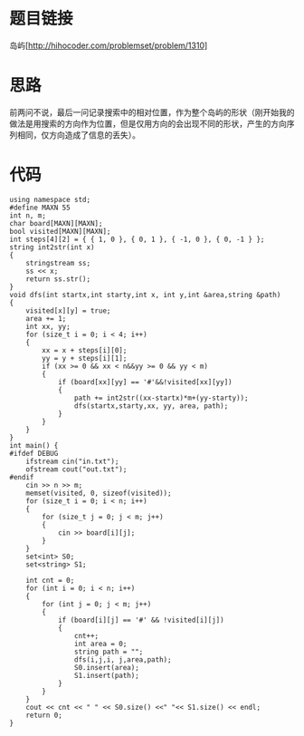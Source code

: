 ﻿# 题目链接
岛屿[http://hihocoder.com/problemset/problem/1310]
# 思路
前两问不说，最后一问记录搜索中的相对位置，作为整个岛屿的形状（刚开始我的做法是用搜索的方向作为位置，但是仅用方向的会出现不同的形状，产生的方向序列相同，仅方向造成了信息的丢失）。
# 代码
	using namespace std;
	#define MAXN 55
	int n, m;
	char board[MAXN][MAXN];
	bool visited[MAXN][MAXN];
	int steps[4][2] = { { 1, 0 }, { 0, 1 }, { -1, 0 }, { 0, -1 } };
	string int2str(int x)
	{
		stringstream ss;
		ss << x;
		return ss.str();
	}
	void dfs(int startx,int starty,int x, int y,int &area,string &path)
	{
		visited[x][y] = true;
		area += 1;
		int xx, yy;
		for (size_t i = 0; i < 4; i++)
		{
			xx = x + steps[i][0];
			yy = y + steps[i][1];
			if (xx >= 0 && xx < n&&yy >= 0 && yy < m)
			{
				if (board[xx][yy] == '#'&&!visited[xx][yy])
				{
					path += int2str((xx-startx)*m+(yy-starty));
					dfs(startx,starty,xx, yy, area, path);
				}
			}
		}
	}
	int main() {
	#ifdef DEBUG
		ifstream cin("in.txt");
		ofstream cout("out.txt");	
	#endif
		cin >> n >> m;
		memset(visited, 0, sizeof(visited));
		for (size_t i = 0; i < n; i++)
		{
			for (size_t j = 0; j < m; j++)
			{
				cin >> board[i][j];
			}
		}
		set<int> S0;
		set<string> S1;

		int cnt = 0;
		for (int i = 0; i < n; i++)
		{
			for (int j = 0; j < m; j++)
			{
				if (board[i][j] == '#' && !visited[i][j])
				{
					cnt++;
					int area = 0;
					string path = "";
					dfs(i,j,i, j,area,path);
					S0.insert(area);
					S1.insert(path);
				}
			}
		}
		cout << cnt << " " << S0.size() <<" "<< S1.size() << endl;
		return 0;
	}